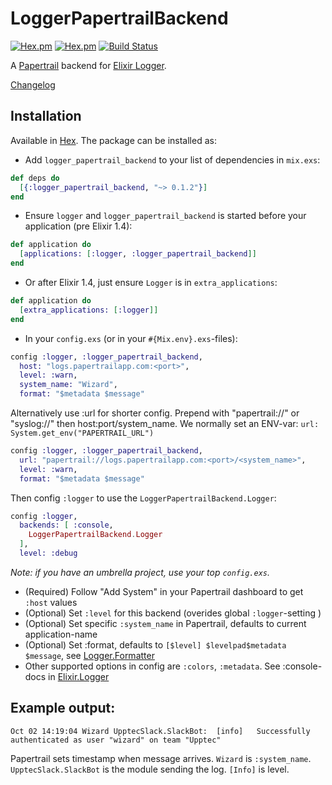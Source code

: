# LoggerPapertrailBackend
[![Hex.pm](https://img.shields.io/hexpm/v/logger_papertrail_backend.svg?maxAge=2592000)](https://hex.pm/packages/logger_papertrail_backend)
[![Hex.pm](https://img.shields.io/hexpm/dt/logger_papertrail_backend.svg)](https://hex.pm/packages/logger_papertrail_backend)
[![Build Status](https://travis-ci.org/larskrantz/logger_papertrail_backend.svg?branch=master)](https://travis-ci.org/larskrantz/logger_papertrail_backend)

A [Papertrail](https://papertrailapp.com) backend for [Elixir Logger](http://elixir-lang.org/docs/stable/logger/Logger.html).

[Changelog](CHANGELOG.md)


## Installation

Available in [Hex](https://hex.pm/packages/logger_papertrail_backend). The package can be installed as:

* Add `logger_papertrail_backend` to your list of dependencies in `mix.exs`:
```elixir
def deps do
  [{:logger_papertrail_backend, "~> 0.1.2"}]
end
```
* Ensure `logger` and `logger_papertrail_backend` is started before your application (pre Elixir 1.4):
```elixir
def application do
  [applications: [:logger, :logger_papertrail_backend]]
end
```
* Or after Elixir 1.4, just ensure `Logger` is in `extra_applications`:
```elixir
def application do
  [extra_applications: [:logger]]
end
```
* In your `config.exs` (or in your `#{Mix.env}.exs`-files):
```elixir
config :logger, :logger_papertrail_backend,
  host: "logs.papertrailapp.com:<port>",
  level: :warn,
  system_name: "Wizard",
  format: "$metadata $message"
```
  Alternatively use :url for shorter config.
  Prepend with "papertrail://" or "syslog://" then host:port/system_name. We normally set an ENV-var: `url: System.get_env("PAPERTRAIL_URL")`
```elixir
config :logger, :logger_papertrail_backend,
  url: "papertrail://logs.papertrailapp.com:<port>/<system_name>",
  level: :warn,
  format: "$metadata $message"
```
  Then config `:logger` to use the `LoggerPapertrailBackend.Logger`:
```elixir
config :logger,
  backends: [ :console,
    LoggerPapertrailBackend.Logger
  ],
  level: :debug
```
  _Note: if you have an umbrella project, use your top `config.exs`._

  * (Required) Follow "Add System" in your Papertrail dashboard to get `:host` values
  * (Optional) Set `:level` for this backend (overides global `:logger`-setting )
  * (Optional) Set specific `:system_name` in Papertrail, defaults to current application-name
  * (Optional) Set :format, defaults to `[$level] $levelpad$metadata $message`, see [Logger.Formatter](http://elixir-lang.org/docs/stable/logger/Logger.Formatter.html)
  * Other supported options in config are `:colors`, `:metadata`. See :console-docs in [Elixir.Logger](http://elixir-lang.org/docs/stable/logger/Logger.html)




## Example output:

`Oct 02 14:19:04 Wizard UpptecSlack.SlackBot:  [info]   Successfully authenticated as user "wizard" on team "Upptec"`


Papertrail sets timestamp when message arrives. `Wizard` is `:system_name`. `UpptecSlack.SlackBot` is the module sending the log. `[Info]` is level.
